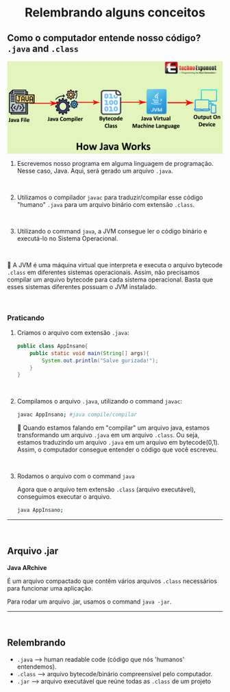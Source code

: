 <!-- title -->
<h1 align="center">
    Relembrando alguns conceitos
</h1>


## Como o computador entende nosso código? `.java` and `.class`

<img src="../img/jvm_flow.jpg" alt="jvm flow" width="700px" align="center">

<br>

1. Escrevemos nosso programa em alguma linguagem de programação. Nesse caso, Java. Aqui, será gerado um arquivo `.java`.

<br>

2. Utilizamos o compilador `javac` para traduzir/compilar esse código "humano" `.java` para um arquivo binário com extensão `.class`.

<br>

3. Utilizando o command `java`, a JVM consegue ler o código binário e executá-lo no Sistema Operacional.

<br>

📖 A JVM é uma máquina virtual que interpreta e executa o arquivo bytecode `.class` em diferentes sistemas operacionais. Assim, não precisamos compilar um arquivo bytecode para cada sistema operacional. Basta que esses sistemas diferentes possuam o JVM instalado.

<br>

### Praticando

1. Criamos o arquivo com extensão `.java`:
    ```java
    public class AppInsano{
        public static void main(String[] args){
            System.out.println("Salve gurizada!");
        }
    }
    ```

<br>

2. Compilamos o arquivo `.java`, utilizando o command `javac`:
    ```bash
    javac AppInsano; #java compile/compilar
    ```
    📖 Quando estamos falando em "compilar" um arquivo java, estamos transformando um arquivo `.java` em um arquivo `.class`. Ou seja, estamos traduzindo um arquivo `.java` em um arquivo em bytecode(0,1). Assim, o computador consegue entender o código que você escreveu.

<br>

3. Rodamos o arquivo com o command `java`

    Agora que o arquivo tem extensão `.class` (arquivo executável), conseguimos executar o arquivo.

    ```bash
    java AppInsano;
    ```

<hr>
<br>


## Arquivo .jar
**Java ARchive**

É um arquivo compactado que contêm vários arquivos `.class` necessários para funcionar uma aplicação.

Para rodar um arquivo .jar, usamos o command `java -jar`.

<hr>
<br>


## Relembrando

- `.java`  --> human readable code (código que nós 'humanos' entendemos).
- `.class` --> arquivo bytecode/binário compreensível pelo computador.
- `.jar`   --> arquivo executável que reúne todas as `.class` de um projeto